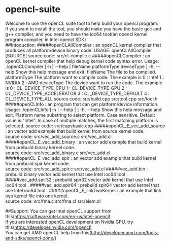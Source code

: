 # opencl-suite<br>
Welcome to use the openCL suite tool to help build your opencl program.<br>
If you want to install the tool, you should make you have the basic gcc and g++ compiler, and you need to have the ioc64 tool(an opencl kernel program compiler, in Intel opencl SDK)  <br> 
##Intoduction:
#####openCLAllCompiler : 
                      an openCL kernel compiler that produces all platform/device binary code.
                      USAGE: openCLAllCompiler [SOURCE] 
                      source code: src/cl-compile.c
#####openCLCompiler    : 
                      an openCL kernel compiler that help debug kernel code syntax error.
                      Usage: ./openCLCompiler [-h | --help | fileName platformType deviceType ] 
                            -h, --help     Show this help message and exit.
                            fileName       The file to be compiled.
                            platformType   The platform want to compile code. The example is
                                            0 : Intel 
                                            1 : NVIDIA
                                            2 : AMD 
                            deviceType     The device want to run the code. The example is
                                            0 : CL_DEVICE_TYPE_CPU 
                                            1 : CL_DEVICE_TYPE_GPU
                                            2 : CL_DEVICE_TYPE_ACCELERATOR 
                                            3 : CL_DEVICE_TYPE_DEFAULT
                                            4 : CL_DEVICE_TYPE_ALL
                      source code: src/build.cpp src/tool.cpp src/tool.h
#####openCLInfo        : 
                      an program that can get platform/device information.
                      Usage: ./openCLInfo [-h | --help | <PLATFORM>]
                              -h, --help    Show this help message and exit.
                              <PLATFORM>    Platform name substring to select platform.
                                            Case sensitive. Default value is "Intel".
                                            In case of multiple matches, the first matching
                                            platform is selected.
                      source code: src/capsbasic.cpp
#####openCL_E_vec_add_source : 
                      an vector add example that build kernel from source kernel code.    
                      source code: src/vec_add_source.c src/vec_add.cl
#####openCL_E_vec_add_binary : 
                      an vector add example that build kernel from prebuild binary kernel code.   
                      source code: src/vec_add_binary.c src/vec_add.cl 
#####openCL_E_vec_add_spir   :
                      an vector add example that build kernel from prebuild spir kernel code.   
                      source code: src/vec_add_spir.c src/vec_add.cl 
#####vec_add.bin             : 
                      prebuild binary vector add kernel that use Intel ioc64 tool .
#####vec_add.spir32          : 
                      prebuild spir32 vector add kernel that use Intel ioc64 tool .
#####vec_add.spir64          : 
                      prebuild spir64 vector add kernel that use Intel ioc64 tool .
#####openCL_E_linkTwoKernel  : 
                      an example that link two kernel file into one kernel.      
                      source code: src/fma.c src/fma.cl src/elem.cl
  
                      




##Support:
You can get Intel openCL support from this(https://software.intel.com/en-us/intel-opencl)<br>
If you are interested openCL development on Nvidia GPU. try this(https://developer.nvidia.com/opencl)<br>
You can get AMD openCL help from this(http://developer.amd.com/tools-and-sdks/opencl-zone/)<br>
